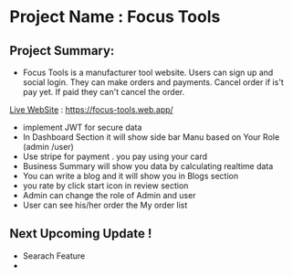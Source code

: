 
# Project Name : Focus Tools

## Project Summary:
- Focus Tools is a  manufacturer tool website. Users can sign up and social login. They can make orders and payments. Cancel order if is't pay yet. If paid they can't cancel the order.

[Live WebSite](https://focus-tools.web.app/) : https://focus-tools.web.app/

- implement JWT for secure data 
- In Dashboard Section it will show side bar Manu based on Your Role (admin /user)
- Use stripe for payment . you pay using your card 
- Business Summary will show you data by calculating realtime data
- You can write a blog and it will show you in Blogs section
- you rate by click start icon in review section
- Admin can change the role of  Admin and user
- User can see his/her order the My order list


## Next Upcoming Update !
- Searach Feature
- 